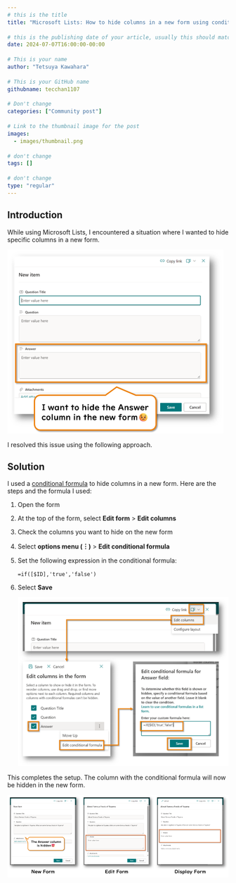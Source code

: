 ```yaml
---
# this is the title
title: "Microsoft Lists: How to hide columns in a new form using conditional formula"

# this is the publishing date of your article, usually this should match "now"
date: 2024-07-07T16:00:00-00:00

# This is your name
author: "Tetsuya Kawahara"

# This is your GitHub name
githubname: tecchan1107

# Don't change
categories: ["Community post"]

# Link to the thumbnail image for the post
images:
  - images/thumbnail.png

# don't change
tags: []

# don't change
type: "regular"
---
```


## Introduction

While using Microsoft Lists, I encountered a situation where I wanted to hide specific columns in a new form.

![New form with no hidden Answer column](./images/new-form-no-hidden-answer.png)

I resolved this issue using the following approach.

## Solution

I used a [conditional formula](https://learn.microsoft.com/sharepoint/dev/declarative-customization/list-form-conditional-show-hide) to hide columns in a new form. Here are the steps and the formula I used:

1. Open the form
2. At the top of the form, select **Edit form** > **Edit columns**
3. Check the columns you want to hide on the new form
4. Select **options menu (︙)** > **Edit conditional formula**
5. Set the following expression in the conditional formula:

    ```
    =if([$ID],'true','false')
    ```

6. Select **Save**

    ![Steps to set the conditional formula](./images/steps-to-set-conditional-formula.png)

This completes the setup. The column with the conditional formula will now be hidden in the new form.

![Comparison of new form, edit form, and disp form](./images/forms-comparison.png)